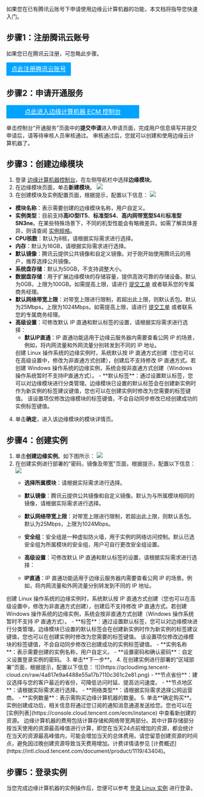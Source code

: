 
如果您在已有腾讯云账号下申请使用边缘云计算机器的功能，本文档将指导您快速入门。

## 步骤1：注册腾讯云账号

如果您已在腾讯云注册，可忽略此步骤。
<div style="background-color:#00A4FF; width: 170px; height: 35px; line-height:35px; text-align:center;"><a href="https://intl.cloud.tencent.com/register" target="_blank"  style="color: white; font-size:16px;">点此注册腾讯云账号</a></div>

## 步骤2：申请开通服务

<div style="background-color:#00A4FF; width: 350px; height: 35px; line-height:35px; text-align:center;"><a href="https://console.cloud.tencent.com/ecm" target="_blank"  style="color: white; font-size:16px;">点此进入边缘计算机器 ECM 控制台</a></div>

单击控制台“开通服务”页面中的**提交申请**进入申请页面，完成用户信息填写并提交申请后，请等待审核人员审核通过。
审核通过后，您就可以创建和使用边缘云计算机器了。

## 步骤3：创建边缘模块
1. 登录 [边缘计算机器控制台](https://console.cloud.tencent.com/ecm/overview)，在左侧导航栏中选择**边缘模块**。
2. 在边缘模块页面，单击**新建模块**。
![](https://qcloudimg.tencent-cloud.cn/raw/2ec28001fa5981c1e205f3bce3dee6af.png)
3. 在创建模块及实例配置页面，根据提示，配置以下信息：
![](https://qcloudimg.tencent-cloud.cn/raw/af276599c94f54bce1cbce2f26872942.png)
 - **模块名称**：表示需要创建的边缘模块名称，用户自定义。
 - **实例类型**：目前支持**高IO型IT5**、**标准型S4**、**高内网带宽型S4**和**标准型SN3ne**。在某些特殊场景下，不同的机型性能会有略微差异。如需了解具体差异，则请查阅 [实例规格](https://intl.cloud.tencent.com/document/product/1119/43401)。
 - **CPU核数**：默认为8核，请根据实际需求进行选择。
 - **内存**：默认为16GB，请根据实际需求进行选择。
 - **默认镜像**：腾讯云提供公共镜像和自定义镜像。对于刚开始使用腾讯云的用户，推荐选择公共镜像。
 - **系统盘存储**：默认为50GB，不支持调整大小。
 - **数据盘存储**：用于扩展边缘模块的存储容量，提供高效可靠的存储设备。默认为0GB，上限为100GB。如需提高上限，请进行 [提交工单](https://console.intl.cloud.tencent.com/workorder) 或者联系您的专属商务经理。
 - **默认网络带宽上限**：对带宽上限进行限制，若超出此上限，则默认丢包。默认为25Mbps，上限为1024Mbps。如需提高上限，请进行 [提交工单](https://console.intl.cloud.tencent.com/workorder) 或者联系您的专属商务经理。
 - **高级设置**：可修改默认 IP 直通和默认标签的设置，请根据实际需求进行选择：
    - **默认IP直通**：IP 直通功能适用于边缘云服务器内需要查看公网 IP 的场景，例如，将内网流量和外网流量分别转发到不同的 IP 地址。
    <dx-alert infotype="notice" title="">
    创建 Linux 操作系统的边缘实例时，系统默认按 IP 直通方式创建（您也可以在高级设置中，修改为非直通方式创建），创建后不支持修改 IP 直通方式。若创建 Windows 操作系统的边缘实例，系统会按非直通方式创建（Windows 操作系统暂时不支持IP直通方式）。
    </dx-alert>
    - **默认标签**：通过设置默认标签，您可以对边缘模块进行分类管理。边缘模块已设置的默认标签会在创建新实例时作为新实例的标签建议键值，您也可以在创建实例时修改为您需要的标签键值。
    <dx-alert infotype="notice" title="">
    该设置项仅修改边缘模块的标签键值，不会自动同步修改已经创建成功的实例标签键值。
    </dx-alert>
4. 单击**确定**，进入该边缘模块的模块详情页。

## 步骤4：创建实例

1. 单击**创建边缘实例**。如下图所示：
![](https://qcloudimg.tencent-cloud.cn/raw/1faccecb24761cb9539861aa20641344.png)
2. 在创建实例进行部署的“密码，镜像及带宽”页面，根据提示，配置以下信息：
	![](https://qcloudimg.tencent-cloud.cn/raw/a22b00b74bf4b696dbac07d64e0827bf.png)
	- **选择所属模块**：请根据实际需求进行选择。
	- **默认镜像**：腾讯云提供公共镜像和自定义镜像。默认为与所属模块相同的镜像，请根据实际需求进行选择。
	- **默认网络带宽上限**：对带宽上限进行限制，若超出此上限，则默认丢包。默认为25Mbps，上限为1024Mbps。
	- **安全组**：安全组是一种虚拟防火墙，用于实例的网络访问控制。默认已选安全组为所属模块的安全组，用户可自行更改安全组设置。
	- **高级设置**：可修改默认 IP 直通和默认标签的设置，请根据实际需求进行选择：

 	- **IP直通**：IP 直通功能适用于边缘云服务器内需要查看公网 IP 的场景。例如，将内网流量和外网流量分别转发到不同的 IP 地址。
<dx-alert infotype="notice" title="">
创建 Linux 操作系统的边缘实例时，系统默认按 IP 直通方式创建（您也可以在高级设置中，修改为非直通方式创建），创建后不支持修改 IP 直通方式。若创建 Windows 操作系统的边缘实例，系统会按非直通方式创建（Windows 操作系统暂时不支持 IP 直通方式）。
</dx-alert>
 	- **标签**：通过设置默认标签，您可以对边缘模块进行分类管理。边缘模块已设置的默认标签会在创建新实例时作为新实例的标签建议键值，您也可以在创建实例时修改为您需要的标签键值。
<dx-alert infotype="notice" title="">
该设置项仅修改边缘模块的标签键值，不会自动同步修改已创建成功的实例标签键值。
</dx-alert>
	- **实例名称**：表示需要创建的实例名称，用户自定义。
	- **设置密码和确认密码**：自定义设置登录实例的密码。
3. 单击**下一步**。
4. 在创建实例进行部署的“区域部署”页面，根据提示，配置以下信息：
![](https://qcloudimg.tencent-cloud.cn/raw/4a817e9a4488e55a17b7110c361c2e81.png)
 - **节点省份**：建议选择与您的客户最近的省份，可降低访问时延、提高访问速度。
 - **节点地区**：请根据实际需求进行选择。
 - **网络类型**：请根据实际需求选择公网运营商。
 - **实例数量**：表示需购买边缘计算机器的数量。
5. 单击**确定购买**。
实例创建成功后，相关信息将通过您订阅的通知消息通道发送给您。您也可以在 [实例列表](https://console.cloud.tencent.com/ecm/instance) 中查看新创建的资源。
<dx-alert infotype="notice" title="">
边缘计算机器的费用包括计算存储和网络带宽两部分。其中计算存储部分按当天使用的资源最高峰值进行计算，即您在当天24点前增加的资源，都会统计在当天的资源最高峰值内，可能会增加当天的总体费用。请您留意创建资源的时间点，避免因过晚创建资源导致当天费用增加。计费详情请参见 [计费概述](https://intl.cloud.tencent.com/document/product/1119/43404)。
</dx-alert>


## 步骤5：登录实例

当您完成边缘计算机器的实例操作后，您便可以参考 [登录 Linux 实例](https://intl.cloud.tencent.com/document/product/1119/43412) 进行登录。

